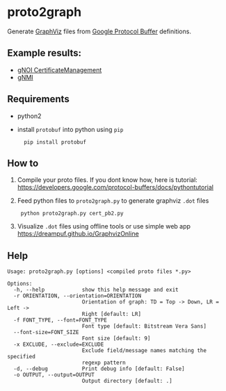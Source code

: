 # proto2graph

Generate [GraphViz] files from [Google Protocol Buffer] definitions. 

## Example results:

- [gNOI CertificateManagement](cert_pb2.dot.svg)
- [gNMI](gnmi_070_pb2.dot.svg)

## Requirements

- python2
- install `protobuf` into python using `pip`

        pip install protobuf

## How to

1) Compile your proto files. If you dont know how, here is tutorial: https://developers.google.com/protocol-buffers/docs/pythontutorial

2) Feed python files to `proto2graph.py` to generate graphviz `.dot` files

        python proto2graph.py cert_pb2.py

3) Visualize `.dot` files using offline tools or use simple web app <https://dreampuf.github.io/GraphvizOnline>

## Help

~~~
Usage: proto2graph.py [options] <compiled proto files *.py>

Options:
  -h, --help            show this help message and exit
  -r ORIENTATION, --orientation=ORIENTATION
                        Orientation of graph: TD = Top -> Down, LR = Left ->
                        Right [default: LR]
  -f FONT_TYPE, --font=FONT_TYPE
                        Font type [default: Bitstream Vera Sans]
  --font-size=FONT_SIZE
                        Font size [default: 9]
  -x EXCLUDE, --exclude=EXCLUDE
                        Exclude field/message names matching the specified
                        regexp pattern
  -d, --debug           Print debug info [default: False]
  -o OUTPUT, --output=OUTPUT
                        Output directory [default: .]
~~~

[GraphViz]: http://www.graphviz.org/
[Google Protocol Buffer]: https://code.google.com/p/protobuf/
